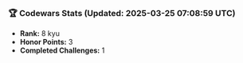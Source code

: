 ### 🏆 Codewars Stats (Updated: 2025-03-25 07:08:59 UTC)

- **Rank:** 8 kyu
- **Honor Points:** 3
- **Completed Challenges:** 1
